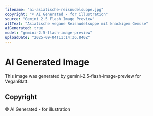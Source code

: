 ```yaml
---
filename: "ai-asiatische-reisnudelsuppe.jpg"
copyright: "© AI Generated - for illustration"
source: "Gemini 2.5 Flash Image Preview"
altText: "Asiatische vegane Reisnudelsuppe mit knackigem Gemüse"
aiGenerated: true
model: "gemini-2.5-flash-image-preview"
uploadDate: "2025-09-04T11:14:36.840Z"
---
```


# AI Generated Image

This image was generated by gemini-2.5-flash-image-preview for VeganBlatt.

## Copyright
© AI Generated - for illustration
